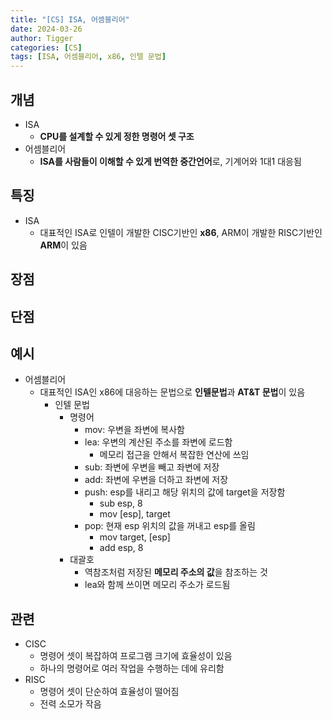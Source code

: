 ```yaml
---
title: "[CS] ISA, 어셈블리어"
date: 2024-03-26
author: Tigger
categories: [CS]
tags: [ISA, 어셈블리어, x86, 인텔 문법]
---
```


## 개념 
+ ISA
  + **CPU를 설계할 수 있게 정한 명령어 셋 구조**
+ 어셈블리어
  + **ISA를 사람들이 이해할 수 있게 번역한 중간언어**로, 기계어와 1대1 대응됨

## 특징
+ ISA
  + 대표적인 ISA로 인텔이 개발한 CISC기반인 **x86**, ARM이 개발한 RISC기반인 **ARM**이 있음

## 장점


## 단점


## 예시
+ 어셈블리어
  + 대표적인 ISA인 x86에 대응하는 문법으로 **인텔문법**과 **AT&T 문법**이 있음
    + 인텔 문법
      + 명령어
        + mov: 우변을 좌변에 복사함
        + lea: 우변의 계산된 주소를 좌변에 로드함 
          + 메모리 접근을 안해서 복잡한 연산에 쓰임
        + sub: 좌변에 우변을 빼고 좌변에 저장
        + add: 좌변에 우변을 더하고 좌변에 저장
        + push: esp를 내리고 해당 위치의 값에 target을 저장함
          + sub esp, 8
          + mov [esp], target
        + pop: 현재 esp 위치의 값을 꺼내고 esp를 올림
          + mov target, [esp]
          + add esp, 8
      + 대괄호
        + 역참조처럼 저장된 **메모리 주소의 값**을 참조하는 것
        + lea와 함께 쓰이면 메모리 주소가 로드됨

## 관련
+ CISC
  + 명령어 셋이 복잡하여 프로그램 크기에 효율성이 있음
  + 하나의 명령어로 여러 작업을 수행하는 데에 유리함
+ RISC
  + 명령어 셋이 단순하여 효율성이 떨어짐
  + 전력 소모가 작음
